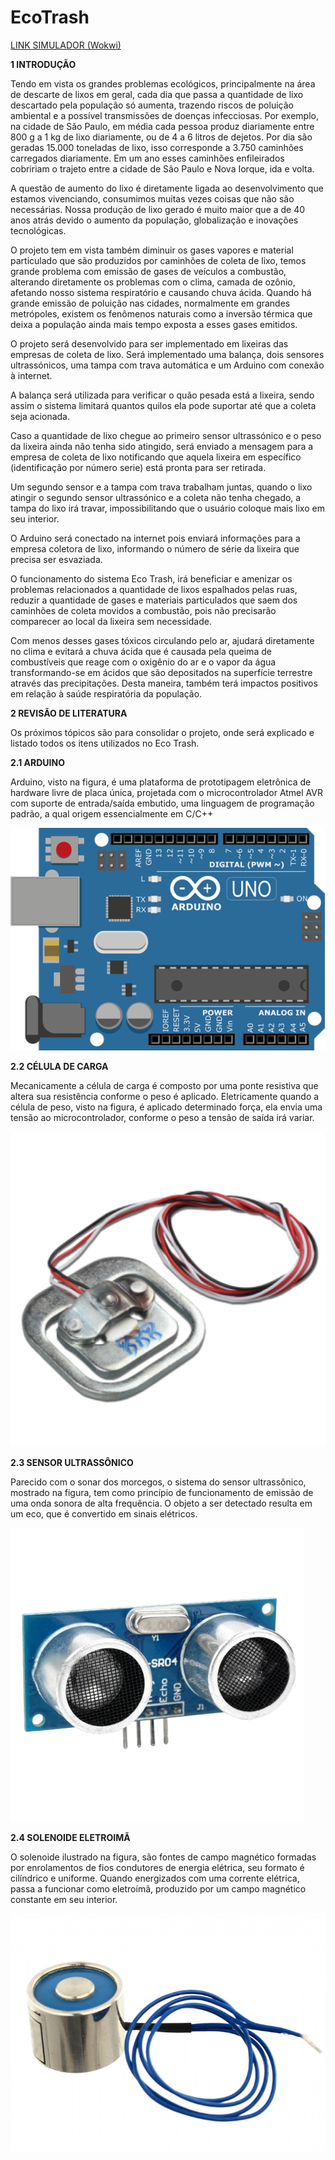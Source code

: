 # EcoTrash

[LINK SIMULADOR (Wokwi)](https://wokwi.com/projects/345949790151901780)

**1 INTRODUÇÃO**

Tendo em vista os grandes problemas ecológicos, principalmente na área de descarte de lixos em geral, cada dia que passa a quantidade de lixo descartado pela população só aumenta, trazendo riscos de poluição ambiental e a possível transmissões de doenças infecciosas. Por exemplo, na cidade de São Paulo, em média cada pessoa produz diariamente entre 800 g a 1 kg de lixo diariamente, ou de 4 a 6 litros de dejetos. Por dia são geradas 15.000 toneladas de lixo, isso corresponde a 3.750 caminhões carregados diariamente. Em um ano esses caminhões enfileirados cobririam o trajeto entre a cidade de São Paulo e Nova Iorque, ida e volta.

A questão de aumento do lixo é diretamente ligada ao desenvolvimento que estamos vivenciando, consumimos muitas vezes coisas que não são necessárias. Nossa produção de lixo gerado é muito maior que a de 40 anos atrás devido o aumento da população, globalização e inovações tecnológicas.

O projeto tem em vista também diminuir os gases vapores e material particulado que são produzidos por caminhões de coleta de lixo, temos grande problema com emissão de gases de veículos a combustão, alterando diretamente os problemas com o clima, camada de ozônio, afetando nosso sistema respiratório e causando chuva ácida. Quando há grande emissão de poluição nas cidades, normalmente em grandes metrópoles, existem os fenômenos naturais como a inversão térmica que deixa a população ainda mais tempo exposta a esses gases emitidos.

O projeto será desenvolvido para ser implementado em lixeiras das empresas de coleta de lixo. Será implementado uma balança, dois sensores ultrassónicos, uma tampa com trava automática e um Arduino com conexão à internet.

A balança será utilizada para verificar o quão pesada está a lixeira, sendo assim o sistema limitará quantos quilos ela pode suportar até que a coleta seja acionada.

Caso a quantidade de lixo chegue ao primeiro sensor ultrassónico e o peso da lixeira ainda não tenha sido atingido, será enviado a mensagem para a empresa de coleta de lixo notificando que aquela lixeira em específico (identificação por número serie) está pronta para ser retirada.

Um segundo sensor e a tampa com trava trabalham juntas, quando o lixo atingir o segundo sensor ultrassónico e a coleta não tenha chegado, a tampa do lixo irá travar, impossibilitando que o usuário coloque mais lixo em seu interior.

O Arduino será conectado na internet pois enviará informações para a empresa coletora de lixo, informando o número de série da lixeira que precisa ser esvaziada.

O funcionamento do sistema Eco Trash, irá beneficiar e amenizar os problemas relacionados a quantidade de lixos espalhados pelas ruas, reduzir a quantidade de gases e materiais particulados que saem dos caminhões de coleta movidos a combustão, pois não precisarão comparecer ao local da lixeira sem necessidade.

Com menos desses gases tóxicos circulando pelo ar, ajudará diretamente no clima e evitará a chuva ácida que é causada pela queima de combustíveis que reage com o oxigênio do ar e o vapor da água transformando-se em ácidos que são depositados na superfície terrestre através das precipitações. Desta maneira, também terá impactos positivos em relação à saúde respiratória da população.

**2 REVISÃO DE LITERATURA**

Os próximos tópicos são para consolidar o projeto, onde será explicado e listado todos os itens utilizados no Eco Trash.

**2.1 ARDUINO**

Arduino, visto na figura, é uma plataforma de prototipagem eletrônica de hardware livre de placa única, projetada com o microcontrolador Atmel AVR com suporte de entrada/saída embutido, uma linguagem de programação padrão, a qual origem essencialmente em C/C++

![This is an image](https://github.com/IvanSultano/EcoTrash/blob/main/Arduino.png)

**2.2 CÉLULA DE CARGA**

Mecanicamente a célula de carga é composto por uma ponte resistiva que altera sua resistência conforme o peso é aplicado. Eletricamente quando a célula de peso, visto na figura, é aplicado determinado força, ela envia uma tensão ao microcontrolador, conforme o peso a tensão de saída irá variar.

![This is an image](https://github.com/IvanSultano/EcoTrash/blob/main/CeluladeCarga.png)

**2.3 SENSOR ULTRASSÔNICO**

Parecido com o sonar dos morcegos, o sistema do sensor ultrassônico, mostrado na figura, tem como princípio de funcionamento de emissão de uma onda sonora de alta frequência. O objeto a ser detectado resulta em um eco, que é convertido em sinais elétricos.

![This is an image](https://github.com/IvanSultano/EcoTrash/blob/main/Ultrassonico.png)

**2.4 SOLENOIDE ELETROIMÃ**

O solenoide ilustrado na figura, são fontes de campo magnético formadas por enrolamentos de fios condutores de energia elétrica, seu formato é cilíndrico e uniforme. Quando energizados com uma corrente elétrica, passa a funcionar como eletroímã, produzido por um campo magnético constante em seu interior.

![This is an image](https://github.com/IvanSultano/EcoTrash/blob/main/Eletroima.png)
